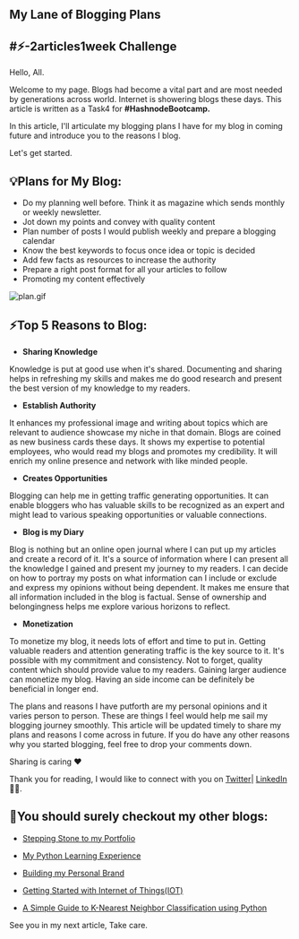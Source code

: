 ## My Lane of Blogging Plans

<h2>#⚡-2articles1week Challenge</h2>

Hello, All.

Welcome to my page. Blogs had become a vital part and are most needed by generations across world. Internet is showering blogs these days. This article is written as a Task4 for **#HashnodeBootcamp.**

In this article, I'll articulate my blogging plans I have for my blog in coming future and introduce you to the reasons I blog.

Let's get started.

<h2>💡Plans for My Blog:</h2>

- Do my planning well before. Think it as magazine which sends monthly or weekly newsletter.
- Jot down my points and convey with quality content
- Plan number of posts I would publish weekly and prepare a blogging calendar
- Know the best keywords to focus once idea or topic is decided
- Add few facts as resources to increase the authority
- Prepare a right post format for all your articles to follow
- Promoting my content effectively


![plan.gif](https://cdn.hashnode.com/res/hashnode/image/upload/v1618376913250/5N0yQHHaKO.gif)


<h2>⚡Top 5 Reasons to Blog:</h2>

- **Sharing Knowledge**

Knowledge is put at good use when it's shared. Documenting and sharing helps in refreshing my skills and makes me do good research and present the best version of my knowledge to my readers.

- **Establish Authority**

It enhances my professional image and writing about topics which are relevant to audience showcase my niche in that domain. Blogs are coined as new business cards these days. It shows my expertise to potential employees, who would read my blogs and promotes my credibility. It will enrich my online presence and network with like minded people.

- **Creates Opportunities**

Blogging can help me in getting traffic generating opportunities. It can enable bloggers who has valuable  skills to be recognized as an expert and might lead to various speaking opportunities or valuable connections. 

- **Blog is my Diary**

Blog is nothing but an online open journal where I can put up my articles and create a record of it. It's a source of information where I can present all the knowledge I gained and present my journey to my readers. I can decide on how to portray my posts on what information can I include or exclude and express my opinions without being dependent. It makes me ensure that all information included in the blog is factual. Sense of ownership and belongingness helps me explore various horizons to reflect.

- **Monetization**

To monetize my blog, it needs lots of effort and time to put in. Getting valuable readers and attention generating traffic is the key source to it. It's possible with my commitment and consistency. Not to forget, quality content which should provide value to my readers. Gaining larger audience can monetize my blog.  Having an side income can be definitely be beneficial in longer end.

The plans and reasons I have putforth are my personal opinions and it varies person to person. These are things I feel would help me sail my blogging journey smoothly. This article will be updated timely to share my plans and reasons I come across in future. If you do have any other reasons why you started blogging, feel free to drop your comments down.

Sharing is caring ❤️

Thank you for reading, I would like to connect with you on [Twitter](https://twitter.com/prathimak88)| [LinkedIn](https://www.linkedin.com/in/prathima-kadari/)🤝🏻.


<h2>📖You should surely checkout my other blogs:</h2>

- [Stepping Stone to my Portfolio](https://prathimakadari.hashnode.dev/stepping-stone-to-my-portfolio)

- [My Python Learning Experience](https://prathimakadari.hashnode.dev/my-python-learning-experience)

- [Building my Personal Brand](https://prathimakadari.hashnode.dev/building-my-personal-brand)

- [Getting Started with Internet of Things(IOT)](https://prathimakadari.hashnode.dev/getting-started-with-iot)

- [A Simple Guide to K-Nearest Neighbor Classification using Python](https://prathimakadari.hashnode.dev/a-simple-guide-to-k-nearest-neighbor-classification-using-python)




See you in my next article, Take care.